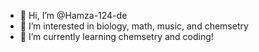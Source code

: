 - 👋 Hi, I’m @Hamza-124-de
- 👀 I’m interested in biology, math, music, and chemsetry
- 🌱 I’m currently learning chemsetry and coding!
